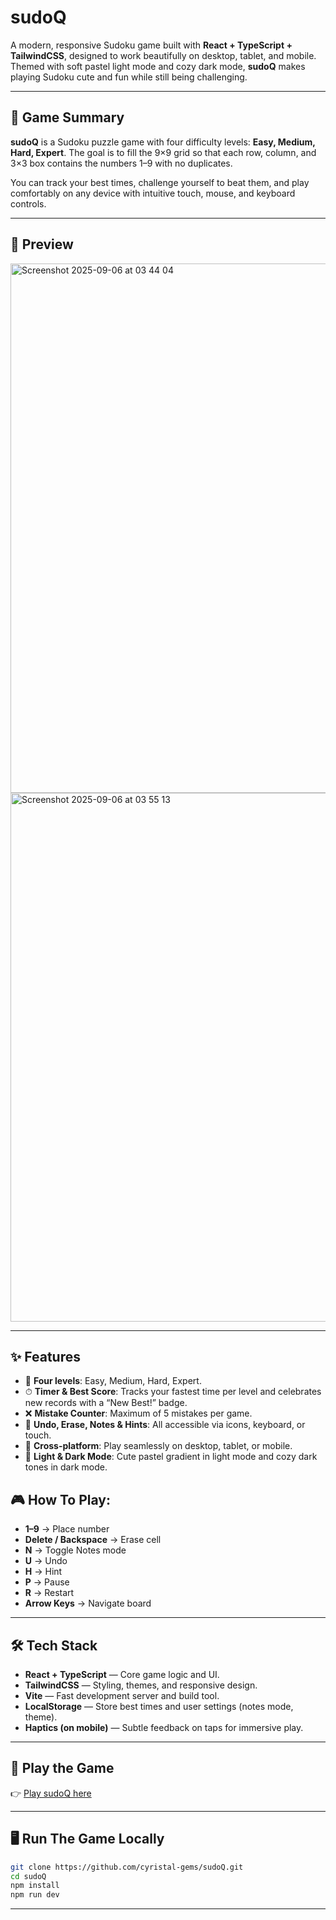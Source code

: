 # sudoQ 

A modern, responsive Sudoku game built with **React + TypeScript + TailwindCSS**, designed to work beautifully on desktop, tablet, and mobile.  Themed with soft pastel light mode and cozy dark mode, **sudoQ** makes playing Sudoku cute and fun while still being challenging.

---

## 🎯 Game Summary

**sudoQ** is a Sudoku puzzle game with four difficulty levels: **Easy, Medium, Hard, Expert**. The goal is to fill the 9×9 grid so that each row, column, and 3×3 box contains the numbers 1–9 with no duplicates.

You can track your best times, challenge yourself to beat them, and play comfortably on any device with intuitive touch, mouse, and keyboard controls.

---

## 👀 Preview

<img width="1284" height="847" alt="Screenshot 2025-09-06 at 03 44 04" src="https://github.com/user-attachments/assets/429016b9-682b-4063-9e25-774a46a06962" />

<img width="1272" height="846" alt="Screenshot 2025-09-06 at 03 55 13" src="https://github.com/user-attachments/assets/5f6b5ca0-eee5-46e2-a79a-f9073b9df39d" />

---

## ✨ Features

- 🎲 **Four levels**: Easy, Medium, Hard, Expert.  
- ⏱ **Timer & Best Score**: Tracks your fastest time per level and celebrates new records with a “New Best!” badge.  
- ❌ **Mistake Counter**: Maximum of 5 mistakes per game.  
- 🔄 **Undo, Erase, Notes & Hints**: All accessible via icons, keyboard, or touch.  
- 📱 **Cross-platform**: Play seamlessly on desktop, tablet, or mobile.  
- 🌙 **Light & Dark Mode**: Cute pastel gradient in light mode and cozy dark tones in dark mode.

## 🎮 How To Play:  

  - **1–9** → Place number  
  - **Delete / Backspace** → Erase cell  
  - **N** → Toggle Notes mode  
  - **U** → Undo  
  - **H** → Hint  
  - **P** → Pause  
  - **R** → Restart  
  - **Arrow Keys** → Navigate board  

---

## 🛠 Tech Stack

- **React + TypeScript** — Core game logic and UI.  
- **TailwindCSS** — Styling, themes, and responsive design.  
- **Vite** — Fast development server and build tool.  
- **LocalStorage** — Store best times and user settings (notes mode, theme).  
- **Haptics (on mobile)** — Subtle feedback on taps for immersive play.  

---

## 🚀 Play the Game

👉 [Play sudoQ here](https://cyristal-gems.github.io/sudoQ)  

---

## 🖥 Run The Game Locally

```bash
git clone https://github.com/cyristal-gems/sudoQ.git
cd sudoQ
npm install
npm run dev
```

---
